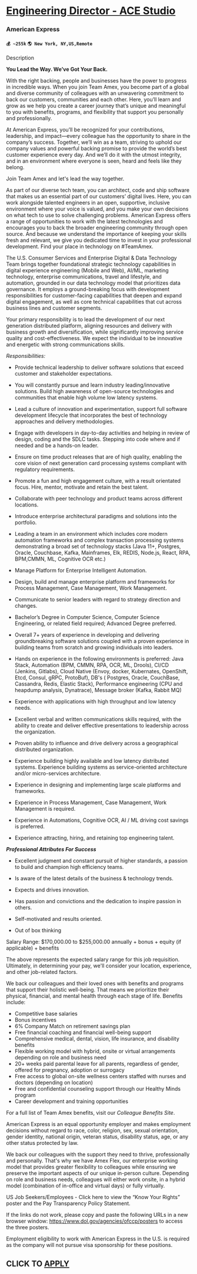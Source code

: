 # [Engineering Director - ACE Studio](https://www.remotewlb.com/apply/engineering-director-ace-studio)  
### American Express  
#### `💰 ~255k` `🌎 New York, NY,US,Remote`  

Description

**You Lead the Way. We’ve Got Your Back.**

With the right backing, people and businesses have the power to progress in incredible ways. When you join Team Amex, you become part of a global and diverse community of colleagues with an unwavering commitment to back our customers, communities and each other. Here, you’ll learn and grow as we help you create a career journey that’s unique and meaningful to you with benefits, programs, and flexibility that support you personally and professionally.

At American Express, you’ll be recognized for your contributions, leadership, and impact—every colleague has the opportunity to share in the company’s success. Together, we’ll win as a team, striving to uphold our company values and powerful backing promise to provide the world’s best customer experience every day. And we’ll do it with the utmost integrity, and in an environment where everyone is seen, heard and feels like they belong.

Join Team Amex and let's lead the way together.

As part of our diverse tech team, you can architect, code and ship software that makes us an essential part of our customers’ digital lives. Here, you can work alongside talented engineers in an open, supportive, inclusive environment where your voice is valued, and you make your own decisions on what tech to use to solve challenging problems. American Express offers a range of opportunities to work with the latest technologies and encourages you to back the broader engineering community through open source. And because we understand the importance of keeping your skills fresh and relevant, we give you dedicated time to invest in your professional development. Find your place in technology on #TeamAmex.

The U.S. Consumer Services and Enterprise Digital & Data Technology Team brings together foundational strategic technology capabilities in digital experience engineering (Mobile and Web), AI/ML, marketing technology, enterprise communications, travel and lifestyle, and automation, grounded in our data technology model that prioritizes data governance. It employs a ground-breaking focus with development responsibilities for customer-facing capabilities that deepen and expand digital engagement, as well as core technical capabilities that cut across business lines and customer segments.

Your primary responsibility is to lead the development of our next generation distributed platform, aligning resources and delivery with business growth and diversification, while significantly improving service quality and cost-effectiveness. We expect the individual to be innovative and energetic with strong communications skills.

_Responsibilities:_

  * Provide technical leadership to deliver software solutions that exceed customer and stakeholder expectations.

  * You will constantly pursue and learn industry leading/innovative solutions. Build high awareness of open-source technologies and communities that enable high volume low latency systems.

  * Lead a culture of innovation and experimentation, support full software development lifecycle that incorporates the best of technology approaches and delivery methodologies.

  * Engage with developers in day-to-day activities and helping in review of design, coding and the SDLC tasks. Stepping into code where and if needed and be a hands-on leader.

  * Ensure on time product releases that are of high quality, enabling the core vision of next generation card processing systems compliant with regulatory requirements.

  * Promote a fun and high engagement culture, with a result orientated focus. Hire, mentor, motivate and retain the best talent.

  * Collaborate with peer technology and product teams across different locations.

  * Introduce enterprise architectural paradigms and solutions into the portfolio. 

  * Leading a team in an environment which includes core modern automation frameworks and complex transaction processing systems demonstrating a broad set of technology stacks (Java 11+, Postgres, Oracle, Couchbase, Kafka, Mainframes, Elk, REDIS, Node.js, React, RPA, BPM,CMMN, ML, Cognitive OCR etc.)

  * Manage Platform for Enterprise Intelligent Automation.

  * Design, build and manage enterprise platform and frameworks for Process Management, Case Management, Work Management.

  * Communicate to senior leaders with regard to strategy direction and changes.

  * Bachelor’s Degree in Computer Science, Computer Science Engineering, or related field required; Advanced Degree preferred.

  * Overall 7+ years of experience in developing and delivering groundbreaking software solutions coupled with a proven experience in building teams from scratch and growing individuals into leaders.

  * Hands on experience in the following environments is preferred: Java Stack, Automation (BPM, CMMN, RPA, OCR, ML, Drools), CI/CD (Jenkins, Gitlabs), Cloud Native (Envoy, docker, Kubernates, OpenShift, Etcd, Consul, gRPC, ProtoBuf), DB's ( Postgres, Oracle, CouchBase, Cassandra, Redis, Elastic Stack), Performance engineering (CPU and heapdump analysis, Dynatrace), Message broker (Kafka, Rabbit MQ)

  * Experience with applications with high throughput and low latency needs.

  * Excellent verbal and written communications skills required, with the ability to create and deliver effective presentations to leadership across the organization.

  * Proven ability to influence and drive delivery across a geographical distributed organization.

  * Experience building highly available and low latency distributed systems. Experience building systems as service-oriented architecture and/or micro-services architecture.

  * Experience in designing and implementing large scale platforms and frameworks.

  * Experience in Process Management, Case Management, Work Management is required.

  * Experience in Automations, Cognitive OCR, AI / ML driving cost savings is preferred.

  * Experience attracting, hiring, and retaining top engineering talent.

**_Professional Attributes For Success_**

  * Excellent judgment and constant pursuit of higher standards, a passion to build and champion high efficiency teams.

  * Is aware of the latest details of the business & technology trends.

  * Expects and drives innovation.

  * Has passion and convictions and the dedication to inspire passion in others.

  * Self-motivated and results oriented.

  * Out of box thinking

Salary Range: $170,000.00 to $255,000.00 annually + bonus + equity (if applicable) + benefits

The above represents the expected salary range for this job requisition. Ultimately, in determining your pay, we'll consider your location, experience, and other job-related factors.

We back our colleagues and their loved ones with benefits and programs that support their holistic well-being. That means we prioritize their physical, financial, and mental health through each stage of life. Benefits include:

  * Competitive base salaries 
  * Bonus incentives 
  * 6% Company Match on retirement savings plan 
  * Free financial coaching and financial well-being support 
  * Comprehensive medical, dental, vision, life insurance, and disability benefits 
  * Flexible working model with hybrid, onsite or virtual arrangements depending on role and business need 
  * 20+ weeks paid parental leave for all parents, regardless of gender, offered for pregnancy, adoption or surrogacy 
  * Free access to global on-site wellness centers staffed with nurses and doctors (depending on location) 
  * Free and confidential counseling support through our Healthy Minds program 
  * Career development and training opportunities

For a full list of Team Amex benefits, visit our _Colleague Benefits Site_.

American Express is an equal opportunity employer and makes employment decisions without regard to race, color, religion, sex, sexual orientation, gender identity, national origin, veteran status, disability status, age, or any other status protected by law.

We back our colleagues with the support they need to thrive, professionally and personally. That's why we have Amex Flex, our enterprise working model that provides greater flexibility to colleagues while ensuring we preserve the important aspects of our unique in-person culture. Depending on role and business needs, colleagues will either work onsite, in a hybrid model (combination of in-office and virtual days) or fully virtually.

US Job Seekers/Employees - Click here to view the “Know Your Rights” poster and the Pay Transparency Policy Statement.

If the links do not work, please copy and paste the following URLs in a new browser window: https://www.dol.gov/agencies/ofccp/posters to access the three posters.

Employment eligibility to work with American Express in the U.S. is required as the company will not pursue visa sponsorship for these positions.

  
## CLICK TO [APPLY](https://www.remotewlb.com/apply/engineering-director-ace-studio)

